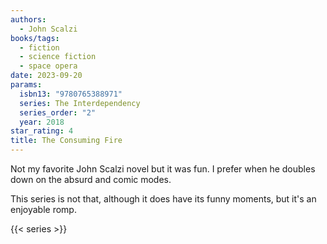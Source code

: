```yaml
---
authors:
  - John Scalzi
books/tags:
  - fiction
  - science fiction
  - space opera
date: 2023-09-20
params:
  isbn13: "9780765388971"
  series: The Interdependency
  series_order: "2"
  year: 2018
star_rating: 4
title: The Consuming Fire
---
```


Not my favorite John Scalzi novel but it was fun. I prefer when he doubles down on the absurd and comic modes.

This series is not that, although it does have its funny moments, but it's an enjoyable romp.

<!--more-->

{{< series >}}
